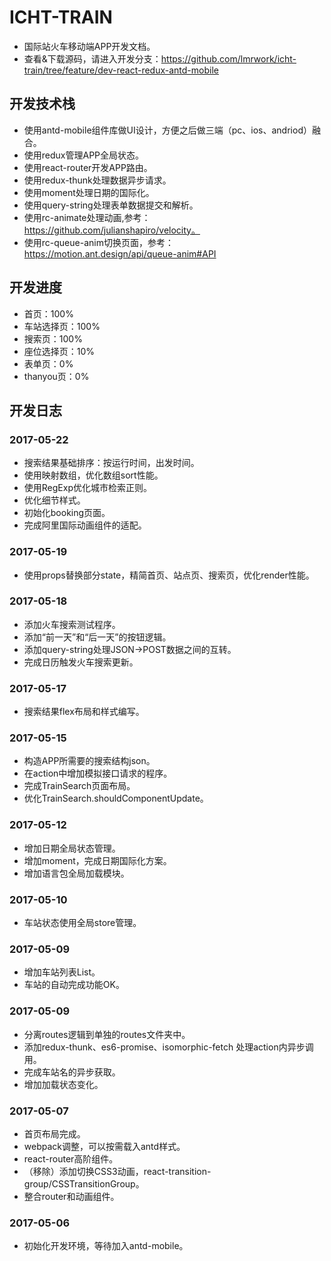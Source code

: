 # ICHT-TRAIN
- 国际站火车移动端APP开发文档。
- 查看&下载源码，请进入开发分支：https://github.com/lmrwork/icht-train/tree/feature/dev-react-redux-antd-mobile
## 开发技术栈
- 使用antd-mobile组件库做UI设计，方便之后做三端（pc、ios、andriod）融合。
- 使用redux管理APP全局状态。
- 使用react-router开发APP路由。
- 使用redux-thunk处理数据异步请求。
- 使用moment处理日期的国际化。
- 使用query-string处理表单数据提交和解析。
- 使用rc-animate处理动画,参考：https://github.com/julianshapiro/velocity。
- 使用rc-queue-anim切换页面，参考：https://motion.ant.design/api/queue-anim#API
## 开发进度
- 首页：100%
- 车站选择页：100%
- 搜索页：100%
- 座位选择页：10%
- 表单页：0%
- thanyou页：0%
## 开发日志
### 2017-05-22
- 搜索结果基础排序：按运行时间，出发时间。
- 使用映射数组，优化数组sort性能。
- 使用RegExp优化城市检索正则。
- 优化细节样式。
- 初始化booking页面。
- 完成阿里国际动画组件的适配。
### 2017-05-19
- 使用props替换部分state，精简首页、站点页、搜索页，优化render性能。
### 2017-05-18
- 添加火车搜索测试程序。
- 添加“前一天”和“后一天”的按钮逻辑。
- 添加query-string处理JSON->POST数据之间的互转。
- 完成日历触发火车搜索更新。
### 2017-05-17
- 搜索结果flex布局和样式编写。
### 2017-05-15
- 构造APP所需要的搜索结构json。
- 在action中增加模拟接口请求的程序。
- 完成TrainSearch页面布局。
- 优化TrainSearch.shouldComponentUpdate。
### 2017-05-12
- 增加日期全局状态管理。
- 增加moment，完成日期国际化方案。
- 增加语言包全局加载模块。
### 2017-05-10
- 车站状态使用全局store管理。
### 2017-05-09
- 增加车站列表List。
- 车站的自动完成功能OK。
### 2017-05-09
- 分离routes逻辑到单独的routes文件夹中。
- 添加redux-thunk、es6-promise、isomorphic-fetch 处理action内异步调用。
- 完成车站名的异步获取。
- 增加加载状态变化。
### 2017-05-07
- 首页布局完成。
- webpack调整，可以按需载入antd样式。
- react-router高阶组件。
- （移除）添加切换CSS3动画，react-transition-group/CSSTransitionGroup。
- 整合router和动画组件。
### 2017-05-06
- 初始化开发环境，等待加入antd-mobile。